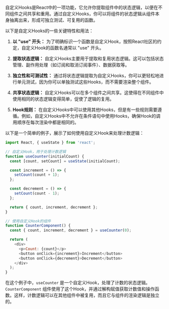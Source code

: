 自定义Hooks是React中的一项功能，它允许你提取组件中的状态逻辑，以便在不同组件之间共享和重用。通过自定义Hooks，你可以将组件的状态逻辑从组件本身抽离出来，形成可独立测试、可复用的函数。

以下是自定义Hooks的一些关键特性和用法：

1. **以 "use" 开头：** 为了明确标识一个函数是自定义Hook，按照React社区的约定，自定义Hook的函数名通常以 "use" 开头。

2. **提取状态逻辑：** 自定义Hooks主要用于提取和复用状态逻辑。这可以包括状态管理、副作用处理（如订阅和取消订阅事件）、数据获取等。

3. **独立性和可测试性：** 通过将状态逻辑提取为自定义Hooks，你可以更轻松地进行单元测试，因为你可以单独测试这些Hooks，而不需要渲染整个组件。

4. **共享状态逻辑：** 自定义Hooks可以在多个组件之间共享。这使得在不同组件中使用相同的状态逻辑变得简单，促使了逻辑的复用。

5. **Hook规则：** 在自定义Hooks中可以使用其他Hooks，但是有一些规则需要遵循。例如，自定义Hooks中不允许在条件语句中使用Hooks，确保Hook的调用顺序在每次渲染中都是相同的。

以下是一个简单的例子，展示了如何使用自定义Hook来处理计数逻辑：

```javascript
import React, { useState } from 'react';

// 自定义Hook，用于处理计数逻辑
function useCounter(initialCount) {
  const [count, setCount] = useState(initialCount);

  const increment = () => {
    setCount(count + 1);
  };

  const decrement = () => {
    setCount(count - 1);
  };

  return { count, increment, decrement };
}

// 使用自定义Hook的组件
function CounterComponent() {
  const { count, increment, decrement } = useCounter(0);

  return (
    <div>
      <p>Count: {count}</p>
      <button onClick={increment}>Increment</button>
      <button onClick={decrement}>Decrement</button>
    </div>
  );
}
```

在这个例子中，`useCounter` 是一个自定义Hook，处理了计数的状态逻辑。`CounterComponent` 组件使用了这个Hook，并通过解构赋值获取计数值和操作函数。这样，计数逻辑可以在其他组件中被复用，而且它与组件的渲染逻辑是独立的。